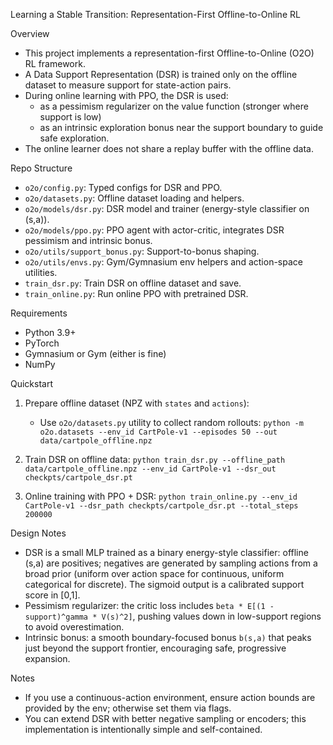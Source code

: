 Learning a Stable Transition: Representation-First Offline-to-Online RL

Overview
- This project implements a representation-first Offline-to-Online (O2O) RL framework.
- A Data Support Representation (DSR) is trained only on the offline dataset to measure support for state-action pairs.
- During online learning with PPO, the DSR is used:
  - as a pessimism regularizer on the value function (stronger where support is low)
  - as an intrinsic exploration bonus near the support boundary to guide safe exploration.
- The online learner does not share a replay buffer with the offline data.

Repo Structure
- `o2o/config.py`: Typed configs for DSR and PPO.
- `o2o/datasets.py`: Offline dataset loading and helpers.
- `o2o/models/dsr.py`: DSR model and trainer (energy-style classifier on (s,a)).
- `o2o/models/ppo.py`: PPO agent with actor-critic, integrates DSR pessimism and intrinsic bonus.
- `o2o/utils/support_bonus.py`: Support-to-bonus shaping.
- `o2o/utils/envs.py`: Gym/Gymnasium env helpers and action-space utilities.
- `train_dsr.py`: Train DSR on offline dataset and save.
- `train_online.py`: Run online PPO with pretrained DSR.

Requirements
- Python 3.9+
- PyTorch
- Gymnasium or Gym (either is fine)
- NumPy

Quickstart
1) Prepare offline dataset (NPZ with `states` and `actions`):
   - Use `o2o/datasets.py` utility to collect random rollouts:
     `python -m o2o.datasets --env_id CartPole-v1 --episodes 50 --out data/cartpole_offline.npz`

2) Train DSR on offline data:
   `python train_dsr.py --offline_path data/cartpole_offline.npz --env_id CartPole-v1 --dsr_out checkpts/cartpole_dsr.pt`

3) Online training with PPO + DSR:
   `python train_online.py --env_id CartPole-v1 --dsr_path checkpts/cartpole_dsr.pt --total_steps 200000`

Design Notes
- DSR is a small MLP trained as a binary energy-style classifier: offline (s,a) are positives; negatives are generated by sampling actions from a broad prior (uniform over action space for continuous, uniform categorical for discrete). The sigmoid output is a calibrated support score in [0,1].
- Pessimism regularizer: the critic loss includes `beta * E[(1 - support)^gamma * V(s)^2]`, pushing values down in low-support regions to avoid overestimation.
- Intrinsic bonus: a smooth boundary-focused bonus `b(s,a)` that peaks just beyond the support frontier, encouraging safe, progressive expansion.

Notes
- If you use a continuous-action environment, ensure action bounds are provided by the env; otherwise set them via flags.
- You can extend DSR with better negative sampling or encoders; this implementation is intentionally simple and self-contained.

